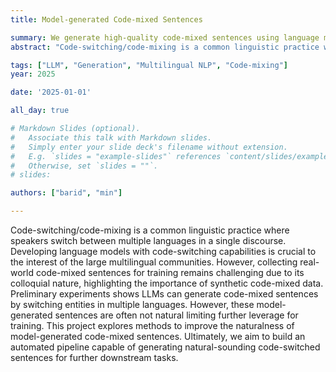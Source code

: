 ```yaml
---
title: Model-generated Code-mixed Sentences

summary: We generate high-quality code-mixed sentences using language models.
abstract: "Code-switching/code-mixing is a common linguistic practice where speakers switch between multiple languages in a single discourse. Developing language models with code-switching capabilities is crucial to the interest of the large multilingual communities. However, collecting real-world code-mixed sentences for training remains challenging due to its colloquial nature, highlighting the importance of synthetic code-mixed data. Preliminary experiments shows LLMs can generate code-mixed sentences by switching entities in multiple languages. However, these model-generated sentences are often not natural limiting further leverage for training. This project explores methods to improve the naturalness of model-generated code-mixed sentences. Ultimately, we aim to build an automated pipeline capable of generating natural-sounding code-switched sentences for further downstream tasks."

tags: ["LLM", "Generation", "Multilingual NLP", "Code-mixing"]
year: 2025

date: '2025-01-01'

all_day: true

# Markdown Slides (optional).
#   Associate this talk with Markdown slides.
#   Simply enter your slide deck's filename without extension.
#   E.g. `slides = "example-slides"` references `content/slides/example-slides.md`.
#   Otherwise, set `slides = ""`.
# slides:

authors: ["barid", "min"]

---
```


Code-switching/code-mixing is a common linguistic practice where speakers switch between multiple languages in a single discourse. Developing language models with code-switching capabilities is crucial to the interest of the large multilingual communities. However, collecting real-world code-mixed sentences for training remains challenging due to its colloquial nature, highlighting the importance of synthetic code-mixed data. Preliminary experiments shows LLMs can generate code-mixed sentences by switching entities in multiple languages. However, these model-generated sentences are often not natural limiting further leverage for training. This project explores methods to improve the naturalness of model-generated code-mixed sentences. Ultimately, we aim to build an automated pipeline capable of generating natural-sounding code-switched sentences for further downstream tasks.
